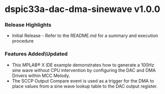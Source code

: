 # dspic33a-dac-dma-sinewave v1.0.0
### Release Highlights
- Initial Release - Refer to the README.md for a summary and execution procedure

### Features Added\Updated
- This MPLAB® X IDE example demonstrates how to generate a 100Hz sine wave without CPU intervention by configuring the DAC and DMA Drivers within MCC Melody.
- The SCCP Output Compare event is used as a trigger for the DMA to place values from a sine wave lookup table to the DAC output register. 

